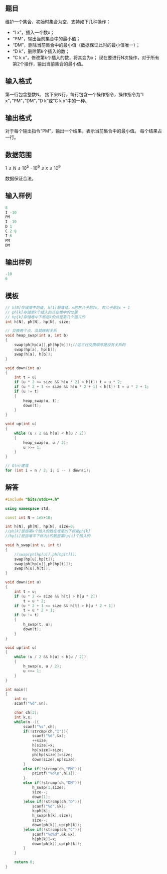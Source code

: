 ## **题目**
维护一个集合，初始时集合为空，支持如下几种操作：
- “I x”，插入一个数x；
- “PM”，输出当前集合中的最小值；
- “DM”，删除当前集合中的最小值（数据保证此时的最小值唯一）；
- “D k”，删除第k个插入的数；
- “C k x”，修改第k个插入的数，将其变为x；
现在要进行N次操作，对于所有第2个操作，输出当前集合的最小值。

## **输入格式**
第一行包含整数N。
接下来N行，每行包含一个操作指令，操作指令为”I x”，”PM”，”DM”，”D k”或”C k x”中的一种。

## **输出格式**
对于每个输出指令“PM”，输出一个结果，表示当前集合中的最小值。
每个结果占一行。

## **数据范围**

$1≤N≤10^5$
$−10^9≤x≤10^9$

数据保证合法。

## **输入样例**
```c++
8
I -10
PM
I -10
D 1
C 2 8
I 6
PM
DM
```

## **输出样例**
```c++
-10
6
```
## **模板**
```c++
// h[N]存储堆中的值, h[1]是堆顶，x的左儿子是2x, 右儿子是2x + 1
// ph[k]存储第k个插入的点在堆中的位置
// hp[k]存储堆中下标是k的点是第几个插入的
int h[N], ph[N], hp[N], size;

// 交换两个点，及其映射关系
void heap_swap(int a, int b)
{
    swap(ph[hp[a]],ph[hp[b]]);//这三行交换顺序是没有关系的
    swap(hp[a], hp[b]);
    swap(h[a], h[b]);
}

void down(int u)
{
    int t = u;
    if (u * 2 <= size && h[u * 2] < h[t]) t = u * 2;
    if (u * 2 + 1 <= size && h[u * 2 + 1] < h[t]) t = u * 2 + 1;
    if (u != t)
    {
        heap_swap(u, t);
        down(t);
    }
}

void up(int u)
{
    while (u / 2 && h[u] < h[u / 2])
    {
        heap_swap(u, u / 2);
        u >>= 1;
    }
}

// O(n)建堆
for (int i = n / 2; i; i -- ) down(i);
```

## **解答**
```c++
#include "bits/stdc++.h"

using namespace std;

const int N = 1e5+10;

int h[N], ph[N], hp[N], size=0;
//ph[k]是指第k个插入的数在堆里的下标是ph[k]
//hp[i]是指堆中下标为i的数是第hp[i]个插入的

void h_swap(int u, int t)
{
    //swap(ph[hp[u]],ph[hp[t]]);
    swap(hp[u],hp[t]);
    swap(ph[hp[u]],ph[hp[t]]);
    swap(h[u],h[t]);
}

void down(int u)
{
    int t = u;
    if (u * 2 <= size && h[t] > h[u * 2])
        t = u * 2;
    if (u * 2 + 1 <= size && h[t] > h[u * 2 + 1])
        t = u * 2 + 1;
    if (u != t)
    {
        h_swap(t, u);
        down(t);
    }
}

void up(int u)
{
    while (u / 2 && h[u] < h[u / 2])
    {
        h_swap(u, u / 2);
        u >>= 1;
    }
}

int main()
{
    int n;
    scanf("%d",&n);

    char ch[3];
    int k,x;
    while(n--){
        scanf("%s",ch);
        if(!strcmp(ch,"I")){
            scanf("%d",&x);
            ++size;
            h[size]=x;
            hp[size]=size;
            ph[hp[size]]=size;
            down(size),up(size);
        }
        else if(!strcmp(ch,"PM")){
            printf("%d\n",h[1]);
        }
        else if(!strcmp(ch,"DM")){
            h_swap(1,size);
            size--;
            down(1);
        }else if(!strcmp(ch,"D")){
            scanf("%d",&k);
            k=ph[k];
            h_swap(h[k],size);
            size--;
            down(ph[k]),up(ph[k]);
        }else if(!strcmp(ch,"C")){
            scanf("%d%d",&k,&x);
            h[ph[k]]=x;
            down(ph[k]),up(ph[k]);
        }
    }

    return 0;
}
```